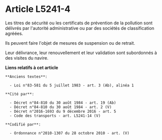 # Article L5241-4

Les titres de sécurité ou les certificats de prévention de la pollution sont délivrés par l'autorité administrative ou par
des sociétés de classification agréées.

Ils peuvent faire l'objet de mesures de suspension ou de retrait.

Leur délivrance, leur renouvellement et leur validation sont subordonnés à des visites du navire.

**Liens relatifs à cet article**

	**Anciens textes**:

	  - Loi n°83-581 du 5 juillet 1983 - art. 3 (Ab), alinéa 1

	**Cité par**:

	  - Décret n°84-810 du 30 août 1984 - art. 19 (Ab)
	  - Décret n°84-810 du 30 août 1984 - art. 2 (V)
	  - Décret n°2016-1693 du 9 décembre 2016 - art. 5
	  - Code des transports - art. L5241-14 (V)

	**Codifié par**:

	  - Ordonnance n°2010-1307 du 28 octobre 2010 - art. (V)
